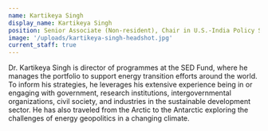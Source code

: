 ```yaml
---
name: Kartikeya Singh
display_name: Kartikeya Singh
position: Senior Associate (Non-resident), Chair in U.S.-India Policy Studies
image: '/uploads/kartikeya-singh-headshot.jpg'
current_staff: true
---
```


Dr. Kartikeya Singh is director of programmes at the SED Fund, where he manages the portfolio to support energy transition efforts around the world. To inform his strategies, he leverages his extensive experience being in or engaging with government, research institutions, intergovernmental organizations, civil society, and industries in the sustainable development sector. He has also traveled from the Arctic to the Antarctic exploring the challenges of energy geopolitics in a changing climate.
